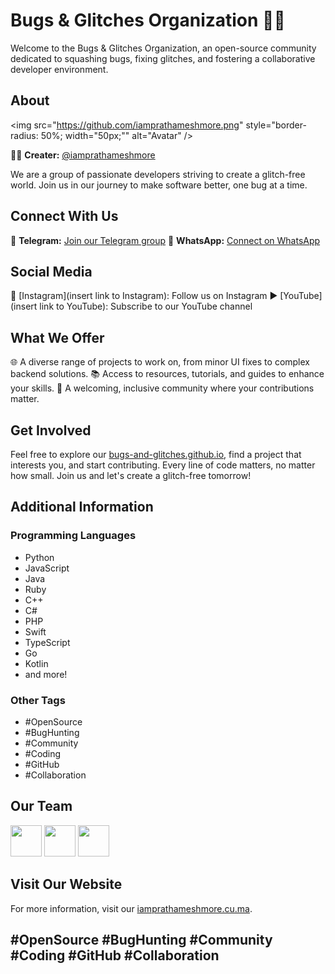 # Bugs & Glitches Organization 🐞✨

Welcome to the Bugs & Glitches Organization, an open-source community dedicated to squashing bugs, fixing glitches, and fostering a collaborative developer environment.

## About
<img src="https://github.com/iamprathameshmore.png"  style="border-radius: 50%; width="50px;"" alt="Avatar" />

👨‍💻 **Creater:** [@iamprathameshmore](https://github.com/iamprathameshmore)

We are a group of passionate developers striving to create a glitch-free world. Join us in our journey to make software better, one bug at a time.


## Connect With Us
📱 **Telegram:** [Join our Telegram group](https://t.me/BugsandGlitches)
📲 **WhatsApp:** [Connect on WhatsApp](https://whatsapp.com/channel/0029VaDrEAuBadmUrDFSp12I )

## Social Media
📸 [Instagram](insert link to Instagram): Follow us on Instagram
▶️ [YouTube](insert link to YouTube): Subscribe to our YouTube channel

## What We Offer
🌐 A diverse range of projects to work on, from minor UI fixes to complex backend solutions.
📚 Access to resources, tutorials, and guides to enhance your skills.
🤝 A welcoming, inclusive community where your contributions matter.

## Get Involved
Feel free to explore our [bugs-and-glitches.github.io](https://bugs-and-glitches.github.io/), find a project that interests you, and start contributing. Every line of code matters, no matter how small. Join us and let's create a glitch-free tomorrow!

## Additional Information

### Programming Languages
- Python
- JavaScript
- Java
- Ruby
- C++
- C#
- PHP
- Swift
- TypeScript
- Go
- Kotlin
- and more!

### Other Tags
- #OpenSource
- #BugHunting
- #Community
- #Coding
- #GitHub
- #Collaboration

## Our Team 
<div style="align-item:center;">
<img src="https://github.com/iamgauravaawanke.png"  style="width:50px;" />
<img src="https://github.com/Iamprashammodak.png" width="50px;" />
<img src="https://github.com/iamprathameshmore.png" width="50px;" />
</div>

## Visit Our Website

For more information, visit our [iamprathameshmore.cu.ma](https://iamprathameshmore.cu.ma).

## #OpenSource #BugHunting #Community #Coding #GitHub #Collaboration
